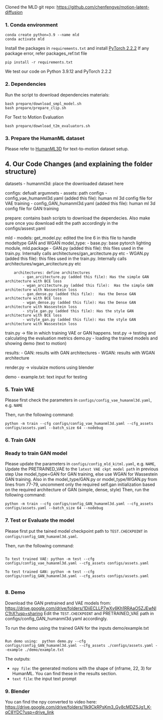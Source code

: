 Cloned the MLD git repo: https://github.com/chenfengye/motion-latent-diffusion ### 1. Conda environment```conda create python=3.9 --name mldconda activate mld```Install the packages in `requirements.txt` and install [PyTorch 2.2.2](https://pytorch.org/)If any package error, refer packages_ref.txt file```pip install -r requirements.txt```We test our code on Python 3.9.12 and PyTorch 2.2.2### 2. DependenciesRun the script to download dependencies materials:```bash prepare/download_smpl_model.shbash prepare/prepare_clip.sh```For Text to Motion Evaluation```bash prepare/download_t2m_evaluators.sh```### 3. Prepare the HumanML datasetPlease refer to [HumanML3D](https://github.com/EricGuo5513/HumanML3D) for text-to-motion dataset setup.## 4. Our Code Changes (and explaining the folder structure)datasets    - humanml3d: place the downloaded dataset here configs: defualt argumnets    - assets: path configs    - config_vae_humanml3d.yaml (added this file): human ml 3d config file for VAE training    - config_GAN_humanml3d.yaml (added this file): human ml 3d config file for GAN trainingprepare: contains bash scripts to download the dependecies. Also make sure once you download edit the path accordingly in the configs/assest.yaml mld    - models:         get_model.py: edited the line 6 in this file to handle modeltype GAN and WGAN         model_type:             - base.py: base pytorch lighting module, mld.package            - GAN.py (added this file): this files used in the train.py. Internally calls architectures/gan_arcitecture.py etc            - WGAN.py (added this file):  this files used in the train.py. Internally calls architectures/wgan_arcitecture.py etc                    architectures: define architectures            - gan_arcitecture.py (added this file): Has the simple GAN architecture with BCE loss            - wgan_arcitecture.py (added this file):  Has the simple GAN architecture with Wassestein loss            - gan_dense.py (added this file):  Has the Dense GAN architecture with BCE loss            - wgan_dense.py (added this file): Has the Dense GAN architecture with Wassestein loss            - style_gan.py (added this file): Has the style GAN architecture with BCE loss            - wstyle_gan.py (added this file): Has the style GAN architecture with Wassestein loss    train.py  -> file in which training VAE or GAN happens. test.py -> testing and calculating the evaluation metricsdemo.py - loading the trained models and showing demo (text to motion)     results:    - GAN: results with GAN architectures    - WGAN: results with WGAN architecture          render.py -> visulaize motions using blenderdemo    - example.txt: text input for testing    ### 5. Train VAEPlease first check the parameters in `configs/config_vae_humanml3d.yaml`, e.g. `NAME`Then, run the following command:```python -m train --cfg configs/config_vae_humanml3d.yaml --cfg_assets configs/assets.yaml --batch_size 64 --nodebug```### 6. Train GAN        ### Ready to train GAN modelPlease update the parameters in `configs/config_mld_kitml.yaml`, e.g. `NAME`, Update the PRETRAINED_VAE to the `latest VAE ckpt model path` in previous stepUse model_type=GAN for GAN training, else use WGAN for Wassestein GAN training. Also in the model_type/GAN.py or model_type/WGAN.py from lines from 77-79, uncomment only the required self.gan initialization based on the required architecture of GAN (simple, dense, style)Then, run the following command:```python -m train --cfg configs/config_GAN_humanml3d.yaml --cfg_assets configs/assets.yaml --batch_size 64 --nodebug```    ### 7. Test or Evaluate the modelPlease first put the tained model checkpoint path to `TEST.CHECKPOINT` in `configs/config_GAN_humanml3d.yaml`.Then, run the following command:```To test trained VAE: python -m test --cfg configs/config_vae_humanml3d.yaml --cfg_assets configs/assets.yamlTo test trained GAN: python -m test --cfg configs/config_GAN_humanml3d.yaml --cfg_assets configs/assets.yaml```### 8. DemoDownload the GAN pretrained and VAE models from: https://drive.google.com/drive/folders/1DiiECLLP7wXv6Kh1RRAaO5ZJEwNIC1hX?usp=sharingEdit the `TEST.CHECKPOINT` and PRETRAINED_VAE path in configs/config_GAN_humanml3d.yaml accordingly.To run the demo using the trained GAN for the inputs demo/example.txt```Run demo using:  python demo.py --cfg configs/config_GAN_humanml3d.yaml --cfg_assets ./configs/assets.yaml --example ./demo/example.txt```The outputs:- `npy file`: the generated motions with the shape of (nframe, 22, 3) for HumanML. You can find these in the results section. - `text file`: the input text prompt</details>### 9. BlenderYou can find the npy converted to video here: https://drive.google.com/drive/folders/1Ik9CkRPsKm3_Gy8cMDZSJg1_K-qC8YDC?usp=drive_link
